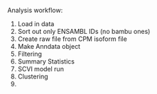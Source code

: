 Analysis workflow:

1. Load in data
2. Sort out only ENSAMBL IDs (no bambu ones)
3. Create raw file from CPM isoform file
4. Make Anndata object
5. Filtering
6. Summary Statistics
7. SCVI model run
8. Clustering
9. 
